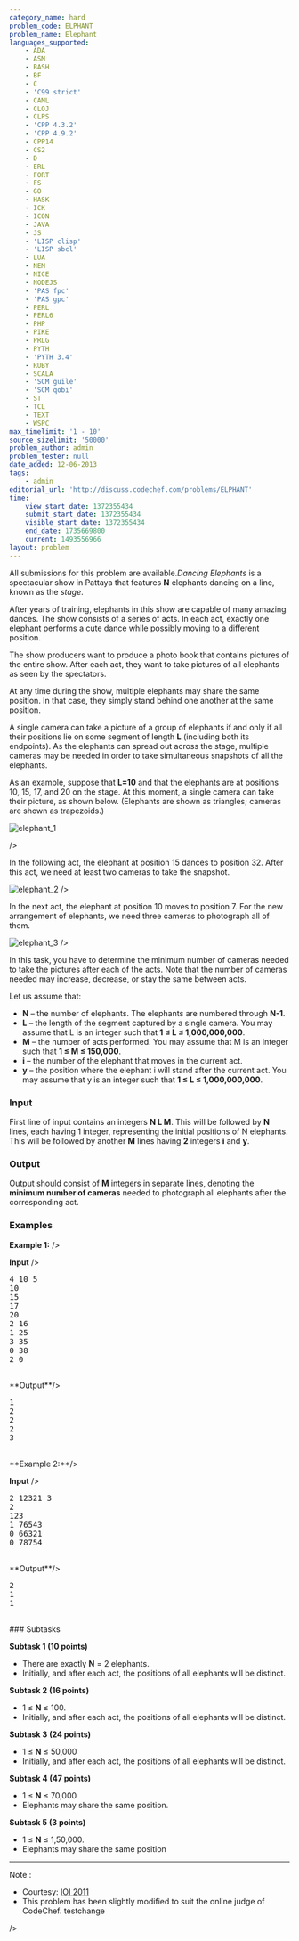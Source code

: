```yaml
---
category_name: hard
problem_code: ELPHANT
problem_name: Elephant
languages_supported:
    - ADA
    - ASM
    - BASH
    - BF
    - C
    - 'C99 strict'
    - CAML
    - CLOJ
    - CLPS
    - 'CPP 4.3.2'
    - 'CPP 4.9.2'
    - CPP14
    - CS2
    - D
    - ERL
    - FORT
    - FS
    - GO
    - HASK
    - ICK
    - ICON
    - JAVA
    - JS
    - 'LISP clisp'
    - 'LISP sbcl'
    - LUA
    - NEM
    - NICE
    - NODEJS
    - 'PAS fpc'
    - 'PAS gpc'
    - PERL
    - PERL6
    - PHP
    - PIKE
    - PRLG
    - PYTH
    - 'PYTH 3.4'
    - RUBY
    - SCALA
    - 'SCM guile'
    - 'SCM qobi'
    - ST
    - TCL
    - TEXT
    - WSPC
max_timelimit: '1 - 10'
source_sizelimit: '50000'
problem_author: admin
problem_tester: null
date_added: 12-06-2013
tags:
    - admin
editorial_url: 'http://discuss.codechef.com/problems/ELPHANT'
time:
    view_start_date: 1372355434
    submit_start_date: 1372355434
    visible_start_date: 1372355434
    end_date: 1735669800
    current: 1493556966
layout: problem
---
```

All submissions for this problem are available._Dancing Elephants_ is a spectacular show in Pattaya that features **N** elephants dancing on a line, known
 as the _stage_.

After years of training, elephants in this show are capable of many amazing dances. The show consists of a series of
 acts. In each act, exactly one elephant performs a cute dance while possibly moving to a different position.

The show producers want to produce a photo book that contains pictures of the entire show. After each act, they want
 to take pictures of all elephants as seen by the spectators.

At any time during the show, multiple elephants may share the same position. In that case, they simply stand behind
 one another at the same position.

A single camera can take a picture of a group of elephants if and only if all their positions lie on some segment of
 length **L** (including both its endpoints). As the elephants can spread out across the stage, multiple cameras
 may be needed in order to take simultaneous snapshots of all the elephants.

 As an example, suppose that **L=10** and that the elephants are at positions 10, 15, 17, and 20 on the stage. At
 this moment, a single camera can take their picture, as shown below. (Elephants are shown as triangles; cameras are
 shown as trapezoids.)

![elephant_1](http://www.codechef.com/download/elephant_1.png)

/>

In the following act, the elephant at position 15 dances to position 32. After this act, we need at least two cameras
 to take the snapshot.

![elephant_2](http://www.codechef.com/download/elephant_2.png) 
/>

In the next act, the elephant at position 10 moves to position 7. For the new arrangement of elephants, we need three
 cameras to photograph all of them.

![elephant_3](http://www.codechef.com/download/elephant_3.png)
/>

In this task, you have to determine the minimum number of cameras needed to take the pictures after each
 of the acts. Note that the number of cameras needed may increase, decrease, or stay the same between acts.

Let us assume that:

- **N** – the number of elephants. The elephants are numbered  through **N-1**.
- **L** – the length of the segment captured by a single camera. You may assume that L is an integer such that **1 ≤ L ≤ 1,000,000,000**.
- **M** – the number of acts performed. You may assume that M is an integer such that **1 ≤ M ≤ 150,000**.
- **i** – the number of the elephant that moves in the current act.
- **y** – the position where the elephant i will stand after the current act. You may assume that y is an integer such that **1 ≤ L ≤ 1,000,000,000**.

###  Input

First line of input contains an integers **N L M**. This will be followed by **N** lines, each having 1 integer, representing the initial positions of N elephants. This will be followed by another **M** lines having **2** integers **i** and **y**.

###  Output 

Output should consist of **M** integers in separate lines, denoting the **minimum number of cameras** needed to photograph all elephants after the corresponding act.

### Examples

**Example 1:**
/>

**Input**
/>

<pre>
4 10 5
10
15
17
20
2 16
1 25
3 35
0 38
2 0

</pre>**Output**/>

<pre>
1
2
2
2
3

</pre>**Example 2:**/>

**Input**
/>

<pre>
2 12321 3
2
123
1 76543
0 66321
0 78754

</pre>**Output**/>

<pre>
2
1
1

</pre>### Subtasks
**Subtask 1 (10 points)**

- There are exactly **N** = 2 elephants.
- Initially, and after each act, the positions of all elephants will be distinct.

**Subtask 2 (16 points)**

- 1 ≤ **N** ≤ 100.
- Initially, and after each act, the positions of all elephants will be distinct.

**Subtask 3 (24 points)**

- 1 ≤ **N** ≤ 50,000
- Initially, and after each act, the positions of all elephants will be distinct.

**Subtask 4 (47 points)**

- 1 ≤ **N** ≤ 70,000
- Elephants may share the same position.

**Subtask 5 (3 points)**

- 1 ≤ **N** ≤ 1,50,000.
- Elephants may share the same position

- - - - - -

 Note :

- Courtesy: [IOI 2011](http://www.ioi2011.or.th/tasks)
- This problem has been slightly modified to suit the online judge of CodeChef. testchange

/>
